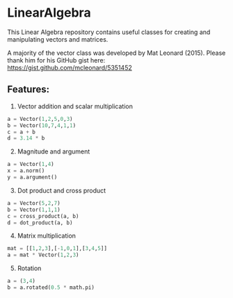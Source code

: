 # LinearAlgebra
This Linear Algebra repository contains useful classes for creating and manipulating vectors and matrices.

A majority of the vector class was developed by Mat Leonard (2015). Please thank him for his GitHub gist here: https://gist.github.com/mcleonard/5351452


## Features:
1. Vector addition and scalar multiplication
```python
a = Vector(1,2,5,0,3)
b = Vector(10,7,4,1,1)
c = a + b
d = 3.14 * b
```
2. Magnitude and argument
```python
a = Vector(1,4)
x = a.norm()
y = a.argument()
```

3. Dot product and cross product
```python
a = Vector(5,2,7)
b = Vector(1,1,1)
c = cross_product(a, b)
d = dot_product(a, b)
```

4. Matrix multiplication
```python
mat = [[1,2,3],[-1,0,1],[3,4,5]]
a = mat * Vector(1,2,3)
```

5. Rotation
```python
a = (3,4)
b = a.rotated(0.5 * math.pi)
```
